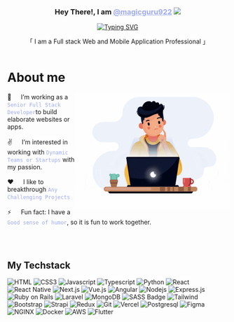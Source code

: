 <!-- Intro  -->
<h3 align="center">
   Hey There!, I am
                <b><a target="_blank" href="https://ciceroantonio.vercel.app/" style="color:#9DAAF2">@magicguru922</a>  <img src="https://media.giphy.com/media/hvRJCLFzcasrR4ia7z/giphy.gif" width="28">
</b>
</h3>
<p align="center">
  <a href="https://github.com/magicguru922"><a href="https://git.io/typing-svg"><img src="https://readme-typing-svg.herokuapp.com?font=Poppins&weight=600&pause=1000&color=9DAAF2&center=true&vCenter=true&random=false&width=435&height=52&lines=Full-stack+Web+developer;Tech+Enthusiast;Master+of+modern+Skills" alt="Typing SVG" /></a></a>
</p>
<p align="center">     
    「 I am a Full stack Web and Mobile Application Professional 」
    <br>
    <br>

</p>

<!-- About Section -->

# About me

<p>
 <img align="right" width="350" src="./assets/animation.gif" alt="Coding man Cicero" />
👯 &emsp; I’m working as a <code style="color:#9DAAF2">Senior Full Stack Developer</code>to build elaborate websites or apps.<br/><br/>
✌️ &emsp; I’m interested in working with <code style="color:#9DAAF2">Dynamic Teams or Startups</code> with my passion.<br/><br/>
❤️ &emsp; I like to breakthrough <code style="color:#9DAAF2">Any Challenging Projects</code><br/><br/>
⚡ &emsp; Fun fact: I have a <code style="color:#9DAAF2">Good sense of humor</code>, so it is fun to work together.
</p>
<br/>
<br/>

## My Techstack

![HTML](https://img.shields.io/badge/HTML5-09131B?style=for-the-badge&logo=html5)
![CSS3](https://img.shields.io/badge/CSS3-09131B?style=for-the-badge&logo=css3&logoColor=1572B6)
![Javascript](https://img.shields.io/badge/Javascript-09131B?style=for-the-badge&logo=javascript)
![Typescript](https://img.shields.io/badge/Typescript-09131B?style=for-the-badge&logo=typescript)
![Python](https://img.shields.io/badge/Python-09131B?style=for-the-badge&logo=Python&logoColor=FFDD54)
![React](https://img.shields.io/badge/-React-09131B?style=for-the-badge&logo=react&logoColor=61DBFB)
![React Native](https://img.shields.io/badge/React_Native-09131B?style=for-the-badge&logo=react&logoColor=61DAFB)
![Next.js](https://img.shields.io/badge/next.js-09131B?style=for-the-badge&logo=nextdotjs&logoColor=white)
![Vue.js](https://img.shields.io/badge/Vue.js-09131B?style=for-the-badge&logo=Vue.js&logoColor=3FB17F)
![Angular](https://img.shields.io/badge/Angular-09131B?style=for-the-badge&logo=angular&logoColor=white)
![Nodejs](https://img.shields.io/badge/Nodejs-09131B?style=for-the-badge&logo=node.js&logoColor=3C873A)
![Express.js](https://img.shields.io/badge/Express.js-09131B?style=for-the-badge&logo=express&logoColor=white)
![Ruby on Rails](https://img.shields.io/badge/Ruby_on_Rails-09131B?style=for-the-badge&logo=ruby&logoColor=white)
![Laravel](https://img.shields.io/badge/Laravel-09131B?style=for-the-badge&logo=laravel&logoColor=white)
![MongoDB](https://img.shields.io/badge/MongoDB-09131B?style=for-the-badge&logo=mongodb)
![SASS Badge](https://img.shields.io/badge/Sass-09131B?style=for-the-badge&logo=sass)
![Tailwind](https://img.shields.io/badge/Tailwind_CSS-09131B?style=for-the-badge&logo=tailwindcss&)
![Bootstrap](https://img.shields.io/badge/Bootstrap-09131B?style=for-the-badge&logo=bootstrap)
![Strapi](https://img.shields.io/badge/strapi-09131B?style=for-the-badge&logo=strapi&logoColor=4945FF)
![Redux](https://img.shields.io/badge/Redux-09131B?style=for-the-badge&logo=redux&logoColor=764ABC)
![Git](https://img.shields.io/badge/Git-09131B?style=for-the-badge&logo=git)
![Vercel](https://img.shields.io/badge/Vercel-09131B?style=for-the-badge&logo=Vercel&logoColor=white)
![Postgresql](https://img.shields.io/badge/Postgresql-09131B?style=for-the-badge&logo=Postgresql&logoColor=31648C)
![Figma](https://img.shields.io/badge/Figma-09131B?style=for-the-badge&logo=figma&logoColor=white)
![NGINX](https://img.shields.io/badge/NGINX-09131B?style=for-the-badge&logo=NGINX&logoColor=009400)
![Docker](https://img.shields.io/badge/Docker-09131B?style=for-the-badge&logo=Docker&logoColor=119AD4)
![AWS](https://img.shields.io/badge/AWS-09131B?style=for-the-badge&logo=amazon-aws&logoColor=white)
![Flutter](https://img.shields.io/badge/Flutter-09131B?style=for-the-badge&logo=flutter&logoColor=white)

<br/>
